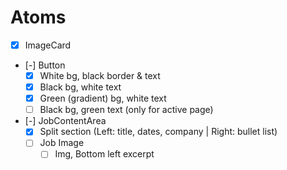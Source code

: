 # Atoms

- [x] ImageCard
- [-] Button
  - [x] White bg, black border & text
  - [x] Black bg, white text
  - [x] Green (gradient) bg, white text
  - [ ] Black bg, green text (only for active page)
- [-] JobContentArea
  - [x] Split section (Left: title, dates, company | Right: bullet list)
  - [ ] Job Image
    - [ ] Img, Bottom left excerpt
